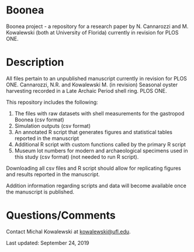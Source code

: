 # Boonea
Boonea project - a repository for a research paper by N. Cannarozzi and M. Kowalewski (both at University of Florida) currently in revision for PLOS ONE.

# Description

All files pertain to an unpublished manuscript currently in revision for PLOS ONE. Cannarozzi, N.R. and Kowalewski M. (in revision) Seasonal oyster harvesting recorded in a Late Archaic Period shell ring. PLOS ONE.

This repository includes the following:

1. The files with raw datasets with shell measurements for the gastropod Boonea (csv format)
2. Simulation outputs (csv format)
3. An annotated R script that generates figures and statistical tables reported in the manuscript
4. Additional R script with custom functions called by the primary R script
5. Museum lot numbers for modern and archaeological specimens used in this study (csv format) (not needed to run R script).

Downloading all csv files and R script should allow for replicating figures and results reported in the manuscript.

Addition information regarding scripts and data will become available once the manuscript is published.

# Questions/Comments

Contact Michal Kowalewski at kowalewski@ufl.edu.

Last updated: September 24, 2019
